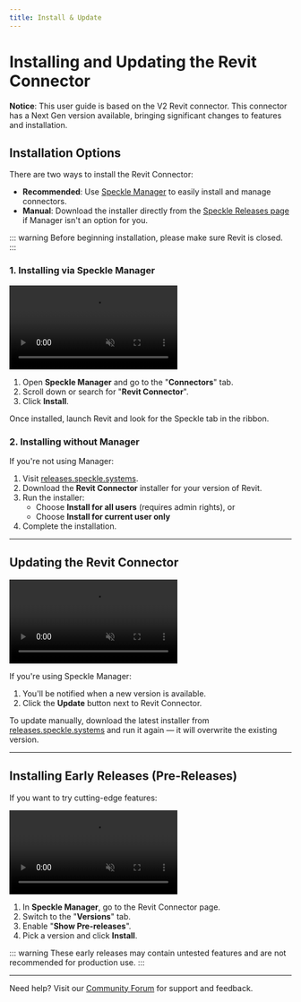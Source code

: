 ```yaml
---
title: Install & Update
---
```


# Installing and Updating the Revit Connector

<div class="banner-ribbon">
  <span><b>Notice</b>: This user guide is based on the V2 Revit connector.</span>
  <span class="next-gen">This connector has a Next Gen version available, bringing significant changes to features and installation.</span>
</div>

## Installation Options

There are two ways to install the Revit Connector:

- **Recommended**: Use [Speckle Manager](https://speckle.systems/download/) to easily install and manage connectors.
- **Manual**: Download the installer directly from the [Speckle Releases page](https://releases.speckle.systems) if Manager isn't an option for you.

::: warning
Before beginning installation, please make sure Revit is closed.
:::

### 1. Installing via Speckle Manager

<video autoplay muted loop>
  <source src="./img-revit/installing-revit-connector.mp4" type="video/mp4">
  Your browser does not support the video tag.
</video>

1. Open **Speckle Manager** and go to the "**Connectors**" tab.
2. Scroll down or search for "**Revit Connector**".
3. Click **Install**.

Once installed, launch Revit and look for the Speckle tab in the ribbon.

### 2. Installing without Manager

If you're not using Manager:

1. Visit [releases.speckle.systems](https://releases.speckle.systems).
2. Download the **Revit Connector** installer for your version of Revit.
3. Run the installer:
   - Choose **Install for all users** (requires admin rights), or
   - Choose **Install for current user only**
4. Complete the installation.

---

## Updating the Revit Connector

<video autoplay muted loop>
  <source src="./img-revit/updating-revit-connector.mp4" type="video/mp4">
  Your browser does not support the video tag.
</video>

If you're using Speckle Manager:

1. You'll be notified when a new version is available.
2. Click the **Update** button next to Revit Connector.

To update manually, download the latest installer from [releases.speckle.systems](https://releases.speckle.systems) and run it again — it will overwrite the existing version.

---

## Installing Early Releases (Pre-Releases)

If you want to try cutting-edge features:

<video autoplay muted loop>
  <source src="./img-revit/installing-revit-prereleases.mp4" type="video/mp4">
  Your browser does not support the video tag.
</video>

1. In **Speckle Manager**, go to the Revit Connector page.
2. Switch to the "**Versions**" tab.
3. Enable "**Show Pre-releases**".
4. Pick a version and click **Install**.

::: warning
These early releases may contain untested features and are not recommended for production use.
:::

---

Need help? Visit our [Community Forum](https://speckle.community) for support and feedback.
